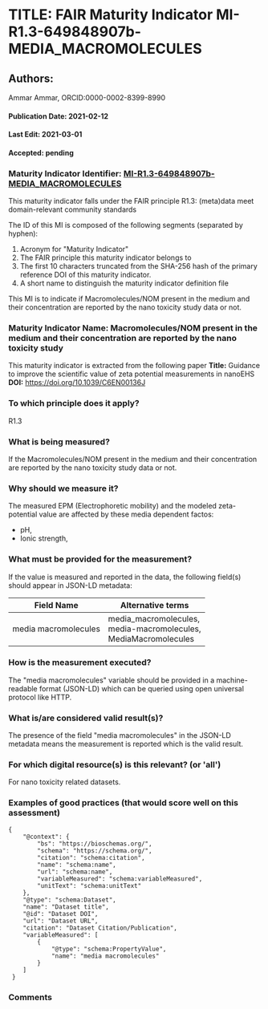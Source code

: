 # TITLE: FAIR Maturity Indicator MI-R1.3-649848907b-MEDIA_MACROMOLECULES

## Authors: 
Ammar Ammar, ORCID:0000-0002-8399-8990

#### Publication Date: 2021-02-12
#### Last Edit: 2021-03-01
#### Accepted: pending

### Maturity Indicator Identifier: [MI-R1.3-649848907b-MEDIA_MACROMOLECULES](https://w3id.org/fair/maturity_indicator/terms/Gen2/MI-R1.3-649848907b-MEDIA_MACROMOLECULES)

This maturity indicator falls under the FAIR principle R1.3:
(meta)data meet domain-relevant community standards

The ID of this MI is composed of the following segments (separated by hyphen):
1. Acronym for "Maturity Indicator"
1. The FAIR principle this maturity indicator belongs to
1. The first 10 characters truncated from the SHA-256 hash of the primary reference DOI of this maturity indicator.
1. A short name to distinguish the maturity indicator definition file

This MI is to indicate if Macromolecules/NOM present in the medium and their concentration are reported by the nano toxicity study data or not.

### Maturity Indicator Name:  Macromolecules/NOM present in the medium and their concentration are reported by the nano toxicity study

This maturity indicator is extracted from the following paper 
**Title:** Guidance to improve the scientific value of zeta potential measurements in nanoEHS
**DOI:** https://doi.org/10.1039/C6EN00136J

### To which principle does it apply?  
R1.3

### What is being measured?
If the Macromolecules/NOM present in the medium and their concentration are reported by the nano toxicity study data or not.

### Why should we measure it?
The measured EPM (Electrophoretic mobility) and the modeled zeta-potential value are affected by
these media dependent factos:
* pH, 
* Ionic strength,
 

### What must be provided for the measurement?
If the value is measured and reported in the data, the following field(s) should appear in JSON-LD metadata: 

| Field Name                     | Alternative terms                                                                       |
| ------------------------------ | --------------------------------------------------------------------------------------- |
| media macromolecules     | media_macromolecules,<br>media-macromolecules,<br>MediaMacromolecules  |

### How is the measurement executed?
The "media macromolecules" variable should be provided in a machine-readable format (JSON-LD) which can be queried using open universal protocol like HTTP.

### What is/are considered valid result(s)?
The presence of the field "media macromolecules" in the JSON-LD metadata means the measurement is reported which is the valid result.

### For which digital resource(s) is this relevant? (or 'all')
For nano toxicity related datasets.  

### Examples of good practices (that would score well on this assessment)
```{json}
{
 	"@context": {
 		"bs": "https://bioschemas.org/",
 		"schema": "https://schema.org/",
 		"citation": "schema:citation",
 		"name": "schema:name",
 		"url": "schema:name",
 		"variableMeasured": "schema:variableMeasured",
 		"unitText": "schema:unitText"
 	},
 	"@type": "schema:Dataset",
 	"name": "Dataset title",
 	"@id": "Dataset DOI",
 	"url": "Dataset URL",
 	"citation": "Dataset Citation/Publication",
 	"variableMeasured": [
 		{
 			"@type": "schema:PropertyValue",
 			"name": "media macromolecules"
 		}
 	]
 }
```

### Comments


